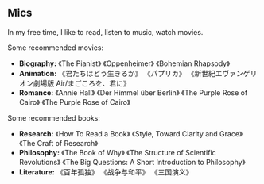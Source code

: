 ## Mics

<p>In my free time, I like to read, listen to music, watch movies.</p>

<p>Some recommended movies:</p>

<ul>
  <li><strong>Biography:</strong> 《The Pianist》 《Oppenheimer》 《Bohemian Rhapsody》</li>
  <li><strong>Animation:</strong> 《君たちはどう生きるか》 《パプリカ》 《新世紀エヴァンゲリオン劇場版 Air/まごころを、君に》</li>
  <li><strong>Romance:</strong> 《Annie Hall》 《Der Himmel über Berlin》 《The Purple Rose of Cairo》 《The Purple Rose of Cairo》</li>
</ul>

<p>Some recommended books:</p>

<ul>
  <li><strong>Research:</strong> 《How To Read a Book》 《Style, Toward Clarity and Grace》 《The Craft of Research》</li>
  <li><strong>Philosophy:</strong> 《The Book of Why》 《The Structure of Scientific Revolutions》 《The Big Questions: A Short Introduction to Philosophy》</li>
  <li><strong>Literature:</strong> 《百年孤独》 《战争与和平》 《三国演义》</li>
</ul>
